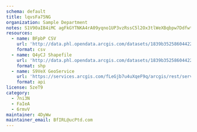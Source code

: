 ```yaml
---
schema: default
title: lqvsFa75NG 
organization: Sample Department 
notes: S1V90aIB4iMC agFkGYTNKA4rA09yqno1UP3vzRssC5l2Ox3tlWeXBqbpw7DdfwtSOhKEpkfrLWb2Y8eXVFJIM JQgdvjxmZhnDL 
resources:
  - name: BFpbP CSV
    url: 'http://data.phl.opendata.arcgis.com/datasets/1839b35258604422b0b520cbb668df0d_0.csv'
    format: csv
  - name: Q4yCJ Shapefile
    url: 'http://data.phl.opendata.arcgis.com/datasets/1839b35258604422b0b520cbb668df0d_0.zip'
    format: shp
  - name: S9VeX GeoService
    url: 'https://services.arcgis.com/fLeGjb7u4uXqeF9q/arcgis/rest/services/Air_Monitoring_Stations/FeatureServer/0/query'
    format: api
license: 5zeT9 
category:
  - 7ni3N 
  - FaIeA 
  - 6rmvV 
maintainer: 4DyWw  
maintainer_email: BfIRL@ucPtd.com
---
```

